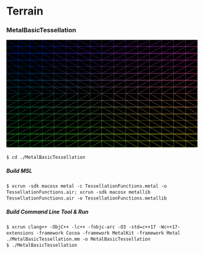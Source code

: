 # Terrain

### MetalBasicTessellation

![](./assets/MetalBasicTessellation.png)

	$ cd ./MetalBasicTessellation 

##### Build MSL

	$ xcrun -sdk macosx metal -c TessellationFunctions.metal -o TessellationFunctions.air; xcrun -sdk macosx metallib TessellationFunctions.air -o TessellationFunctions.metallib

##### Build Command Line Tool & Run
	
	$ xcrun clang++ -ObjC++ -lc++ -fobjc-arc -O3 -std=c++17 -Wc++17-extensions -framework Cocoa -framework MetalKit -framework Metal ./MetalBasicTessellation.mm -o MetalBasicTessellation
	$ ./MetalBasicTessellation
	
	